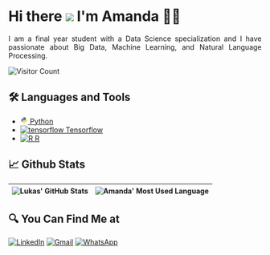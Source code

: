 # Hi there <img src="https://github.com/TheDudeThatCode/TheDudeThatCode/blob/master/Assets/Hi.gif" width="30px"> I'm Amanda 🧑🏻

<p align="justify">
  I am a final year student with a Data Science specialization and I have passionate about Big Data, Machine Learning, and Natural Language Processing.
</p>

<!-- ## 👁‍🗨 Visitors Count -->

![Visitor Count](https://profile-counter.glitch.me/{muhamanda}/count.svg)


## 🛠️ Languages and Tools 
<!--
<code><img height="20" src="https://upload.wikimedia.org/wikipedia/commons/c/c3/Python-logo-notext.svg"></code>
<code><img height="20" src="https://upload.wikimedia.org/wikipedia/commons/9/9e/Eo_circle_blue_white_letter-r.svg"></code>
<code><img height="20" src="https://upload.wikimedia.org/wikipedia/commons/3/38/Jupyter_logo.svg"></code>
-->
* <a href="https://www.python.org" target="_blank" rel="noreferrer"> <img src="https://raw.githubusercontent.com/devicons/devicon/master/icons/python/python-original.svg" alt="Python" width="15" height="15"/> Python </a>
* <a href="https://www.tensorflow.org" target="_blank" rel="noreferrer"> <img src="https://www.vectorlogo.zone/logos/tensorflow/tensorflow-icon.svg" alt="tensorflow" width="15" height="15"/> Tensorflow </a>
* <a href="https://www.r-project.org" target="_blank" rel="noreferrer"> <img src="https://upload.wikimedia.org/wikipedia/commons/9/9e/Eo_circle_blue_white_letter-r.svg" alt="R" width="15" height="15"/> R </a>

<!--
### ⚔️ Projects Done
* 📐 [Data Analytics Pipeline with Clustering](https://github.com/LukasPurbaW/Data-Analytics-Workflow)
* ✏️ [Recommendation System using Apriori](https://github.com/LukasPurbaW/Item_Recommendation)
* 💯 [10 Days of Deep Learning](https://github.com/LukasPurbaW/100_Days_of_Deep_Learning)

### 🚧 On-Going Projects
* 💳 Credit Card Fraud Detection
* 🕵️ Crowd Detection using Mask-RCNN
-->

## 📈 Github Stats
| <img align="center" width="320px" src="https://github-readme-stats-eight-theta.vercel.app/api?username=muhamanda&show_icons=true&hide_border=true&theme=radical&include_all_commits=true&count_private=true" alt="Lukas' GitHub Stats"> | <img align="center" width="295px" src="https://github-readme-stats-eight-theta.vercel.app/api/top-langs/?username=muhamanda&langs_count=8&layout=compact&hide_border=true&theme=radical" alt="Amanda' Most Used Language">
| ------------- | ------------- |  

## 🔍 You Can Find Me at

<p>
  <a href="https://www.linkedin.com/in/muh_amanda" target="_blank"><img alt="LinkedIn" src="https://img.shields.io/badge/linkedin-%230077B5.svg?&style=for-the-badge&logo=linkedin&logoColor=white" /></a>  
  <a href="mailto:muhammadamanda263@gmail.com" target="_blank"><img alt="Gmail" src="https://img.shields.io/badge/gmail-D14836?&style=for-the-badge&logo=gmail&logoColor=white"/></a>    
  <a href="https://wa.me/6282297097279" target="_blank"><img alt="WhatsApp" src="https://img.shields.io/badge/WhatsApp-25D366?style=for-the-badge&logo=whatsapp&logoColor=white" /></a>  
</p>

<!--
**muhamanda/muhamanda** is a ✨ _special_ ✨ repository because its `README.md` (this file) appears on your GitHub profile.

Here are some ideas to get you started:

- 🔭 I’m currently working on ...
- 🌱 I’m currently learning ...
- 👯 I’m looking to collaborate on ...
- 🤔 I’m looking for help with ...
- 💬 Ask me about ...
- 📫 How to reach me: ...
- 😄 Pronouns: ...
- ⚡ Fun fact: ...
-->
